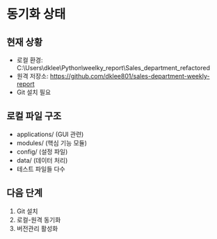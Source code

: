 # 동기화 상태

## 현재 상황
- 로컬 환경: C:\Users\dklee\Python\weelky_report\Sales_department_refactored
- 원격 저장소: https://github.com/dklee801/sales-department-weekly-report
- Git 설치 필요

## 로컬 파일 구조
- applications/ (GUI 관련)
- modules/ (핵심 기능 모듈)
- config/ (설정 파일)
- data/ (데이터 처리)
- 테스트 파일들 다수

## 다음 단계
1. Git 설치
2. 로컬-원격 동기화
3. 버전관리 활성화
